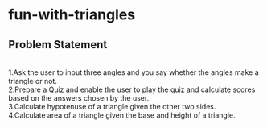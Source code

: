 # fun-with-triangles
<h2>Problem Statement</h2><br>
1.Ask the user to input three angles and you say whether the angles make a triangle or not.<br>
2.Prepare a Quiz and enable the user to play the quiz and calculate scores based on the answers chosen by the user.<br>
3.Calculate hypotenuse of a triangle given the other two sides.<br>
4.Calculate area of a triangle given the base and height of a triangle.<br>
